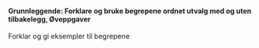 #### Grunnleggende: Forklare og bruke begrepene ordnet utvalg med og uten tilbakelegg,  Øveppgaver

Forklar og gi eksempler til begrepene


